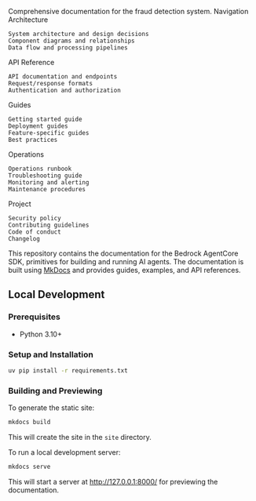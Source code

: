 Comprehensive documentation for the fraud detection system.
Navigation
Architecture

    System architecture and design decisions
    Component diagrams and relationships
    Data flow and processing pipelines

API Reference

    API documentation and endpoints
    Request/response formats
    Authentication and authorization

Guides

    Getting started guide
    Deployment guides
    Feature-specific guides
    Best practices

Operations

    Operations runbook
    Troubleshooting guide
    Monitoring and alerting
    Maintenance procedures

Project

    Security policy
    Contributing guidelines
    Code of conduct
    Changelog
This repository contains the documentation for the Bedrock AgentCore SDK, primitives for building and running AI agents. The documentation is built using [MkDocs](https://www.mkdocs.org/) and provides guides, examples, and API references.

## Local Development

### Prerequisites

- Python 3.10+

### Setup and Installation

```bash
uv pip install -r requirements.txt
```

### Building and Previewing

To generate the static site:

```bash
mkdocs build
```

This will create the site in the `site` directory.

To run a local development server:

```bash
mkdocs serve
```

This will start a server at http://127.0.0.1:8000/ for previewing the documentation.
